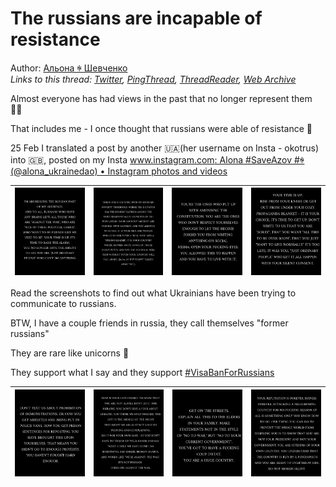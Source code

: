 # The russians are incapable of resistance

Author: [Альона ꑭ Шевченко](https://twitter.com/cryptodrftng)  
*Links to this thread: [Twitter](https://twitter.com/cryptodrftng/status/1558904981335441410), [PingThread](https://pingthread.com/thread/1558904981335441410), [ThreadReader](https://threadreaderapp.com/thread/1558904981335441410.html), [Web Archive](https://web.archive.org/web/*/https://twitter.com/cryptodrftng/status/1558904981335441410)*

Almost everyone has had views in the past that no longer represent them 🤷‍♀️

That includes me - I once thought that russians were able of resistance 🤡

25 Feb I translated a post by another 🇺🇦(her username on Insta - okotrus) into 🇬🇧, posted on my Insta [www.instagram.com: Alona #SaveAzov #ꑭ (@alona_ukrainedao) • Instagram photos and videos](https://www.instagram.com/p/CaaNkuTNPAZ/?igshid=YmMyMTA2M2Y=)

| [![](/media/1558904988197392390/3_1558904977527128064.jpg)](/media/1558904988197392390/3_1558904977527128064.jpg) | [![](/media/1558904988197392390/3_1558904977556398080.jpg)](/media/1558904988197392390/3_1558904977556398080.jpg) | [![](/media/1558904988197392390/3_1558904977560637442.jpg)](/media/1558904988197392390/3_1558904977560637442.jpg) | [![](/media/1558904988197392390/3_1558904977535504386.jpg)](/media/1558904988197392390/3_1558904977535504386.jpg) |
| :-: | :-: | :-: | :-: |

Read the screenshots to find out what Ukrainians have been trying to communicate to russians.

BTW, I have a couple friends in russia, they call themselves "former russians"

They are rare like unicorns 🦄

They support what I say and they support [#VisaBanForRussians](https://twitter.com/hashtag/VisaBanForRussians)

| [![](/media/1558904988197392390/3_1558904984665825281.jpg)](/media/1558904988197392390/3_1558904984665825281.jpg) | [![](/media/1558904988197392390/3_1558904984636465154.jpg)](/media/1558904988197392390/3_1558904984636465154.jpg) | [![](/media/1558904988197392390/3_1558904984636465158.jpg)](/media/1558904988197392390/3_1558904984636465158.jpg) | [![](/media/1558904988197392390/3_1558904984632164358.jpg)](/media/1558904988197392390/3_1558904984632164358.jpg) |
| :-: | :-: | :-: | :-: |
